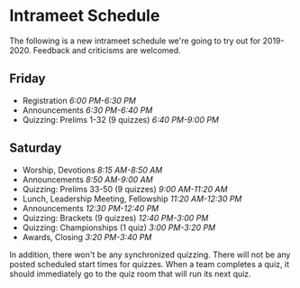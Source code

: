 # Intrameet Schedule

The following is a new intrameet schedule we're going to try out for 2019-2020.
Feedback and criticisms are welcomed.

## Friday

- Registration *6:00 PM-6:30 PM*
- Announcements *6:30 PM-6:40 PM*
- Quizzing: Prelims 1-32 (9 quizzes) *6:40 PM-9:00 PM*

## Saturday

- Worship, Devotions *8:15 AM-8:50 AM*
- Announcements *8:50 AM-9:00 AM*
- Quizzing: Prelims 33-50 (9 quizzes) *9:00 AM-11:20 AM*
- Lunch, Leadership Meeting, Fellowship *11:20 AM-12:30 PM*
- Announcements *12:30 PM-12:40 PM*
- Quizzing: Brackets (9 quizzes) *12:40 PM-3:00 PM*
- Quizzing: Championships (1 quiz) *3:00 PM-3:20 PM*
- Awards, Closing *3:20 PM-3:40 PM*

In addition, there won't be any synchronized quizzing. There will not be any
posted scheduled start times for quizzes. When a team completes a quiz, it
should immediately go to the quiz room that will run its next quiz.
